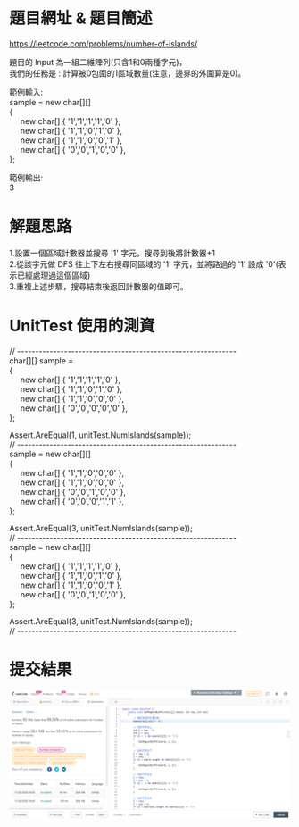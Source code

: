 # 題目網址 & 題目簡述  
https://leetcode.com/problems/number-of-islands/  
  
題目的 Input 為一組二維陣列(只含1和0兩種字元)，  
我們的任務是 : 計算被0包圍的1區域數量(注意，邊界的外圍算是0)。  
  
範例輸入:  
sample = new char[][]  
{  
&nbsp;&nbsp;&nbsp;&nbsp;&nbsp;new char[] { '1','1','1','1','0' },  
&nbsp;&nbsp;&nbsp;&nbsp;&nbsp;new char[] { '1','1','0','1','0' },  
&nbsp;&nbsp;&nbsp;&nbsp;&nbsp;new char[] { '1','1','0','0','1' },  
&nbsp;&nbsp;&nbsp;&nbsp;&nbsp;new char[] { '0','0','1','0','0' },  
};  
  
範例輸出:  
3  
  
# 解題思路  
1.設置一個區域計數器並搜尋 '1' 字元，搜尋到後將計數器+1  
2.從該字元做 DFS 往上下左右搜尋同區域的 '1' 字元，並將路過的 '1' 設成 '0'(表示已經處理過這個區域)  
3.重複上述步驟，搜尋結束後返回計數器的值即可。  
  
# UnitTest 使用的測資  
// -------------------------------------------------------------  
char[][] sample =  
{  
&nbsp;&nbsp;&nbsp;&nbsp;&nbsp;new char[] { '1','1','1','1','0' },  
&nbsp;&nbsp;&nbsp;&nbsp;&nbsp;new char[] { '1','1','0','1','0' },  
&nbsp;&nbsp;&nbsp;&nbsp;&nbsp;new char[] { '1','1','0','0','0' },  
&nbsp;&nbsp;&nbsp;&nbsp;&nbsp;new char[] { '0','0','0','0','0' },  
};  
  
Assert.AreEqual(1, unitTest.NumIslands(sample));  
// -------------------------------------------------------------  
sample = new char[][]  
{  
&nbsp;&nbsp;&nbsp;&nbsp;&nbsp;new char[] { '1','1','0','0','0' },  
&nbsp;&nbsp;&nbsp;&nbsp;&nbsp;new char[] { '1','1','0','0','0' },  
&nbsp;&nbsp;&nbsp;&nbsp;&nbsp;new char[] { '0','0','1','0','0' },  
&nbsp;&nbsp;&nbsp;&nbsp;&nbsp;new char[] { '0','0','0','1','1' },  
};  
  
Assert.AreEqual(3, unitTest.NumIslands(sample));  
// -------------------------------------------------------------  
sample = new char[][]  
{  
&nbsp;&nbsp;&nbsp;&nbsp;&nbsp;new char[] { '1','1','1','1','0' },  
&nbsp;&nbsp;&nbsp;&nbsp;&nbsp;new char[] { '1','1','0','1','0' },  
&nbsp;&nbsp;&nbsp;&nbsp;&nbsp;new char[] { '1','1','0','0','1' },  
&nbsp;&nbsp;&nbsp;&nbsp;&nbsp;new char[] { '0','0','1','0','0' },  
};  
  
Assert.AreEqual(3, unitTest.NumIslands(sample));  
// -------------------------------------------------------------  
  
# 提交結果  
![image](https://raw.githubusercontent.com/Jacky20200711/LeetCode/master/Q200(Number%20of%20Islands)/SuccessShot.PNG)  
&emsp;  
&emsp;  
